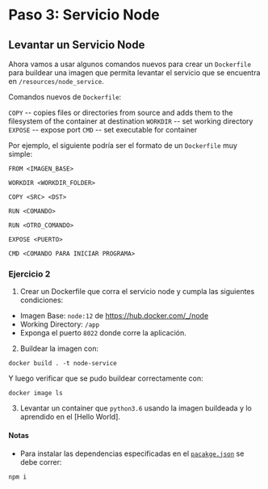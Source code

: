 # Paso 3: Servicio Node

## Levantar un Servicio Node

Ahora vamos a usar algunos comandos nuevos para crear un `Dockerfile` para buildear una imagen que permita levantar el servicio que se encuentra en `/resources/node_service`.

Comandos nuevos de `Dockerfile`:

`COPY` -- copies files or directories from source and adds them to the filesystem of the container at destination
`WORKDIR` -- set working directory
`EXPOSE` -- expose port
`CMD` -- set executable for container

Por ejemplo, el siguiente podría ser el formato de un `Dockerfile` muy simple:

```
FROM <IMAGEN_BASE>

WORKDIR <WORKDIR_FOLDER>

COPY <SRC> <DST>

RUN <COMANDO>

RUN <OTRO_COMANDO>

EXPOSE <PUERTO>

CMD <COMANDO PARA INICIAR PROGRAMA>
```

### Ejercicio 2

1. Crear un Dockerfile que corra el servicio node y cumpla las siguientes condiciones:

- Imagen Base: `node:12` de https://hub.docker.com/_/node
- Working Directory: `/app`
- Exponga el puerto `8022` donde corre la aplicación.

2. Buildear la imagen con:

```
docker build . -t node-service
```

Y luego verificar que se pudo buildear correctamente con:

```
docker image ls
```

3. Levantar un container que `python3.6` usando la imagen buildeada y lo aprendido en el [Hello World].

#### Notas

- Para instalar las dependencias especificadas en el [`pacakge.json`](/resources/node_service/package.json) se debe correr:

```
npm i
```
